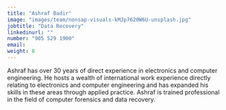 ```yaml
---
title: "Ashraf Badir"
image: "images/team/nonsap-visuals-kMJp7620W6U-unsplash.jpg"
jobtitle: "Data Recovery"
linkedinurl: ""
number: "905 529 1900"
email:
weight: 8
---
```


Ashraf has over 30 years of direct experience in electronics and computer engineering. He hosts a wealth of international work experience directly relating to electronics and computer engineering and has expanded his skills in these areas through applied practice. Ashraf is trained professional in the field of computer forensics and data recovery.